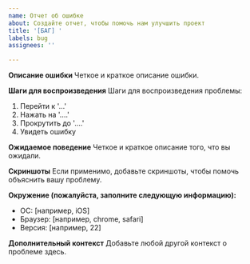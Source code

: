 ```yaml
---
name: Отчет об ошибке
about: Создайте отчет, чтобы помочь нам улучшить проект
title: '[БАГ] '
labels: bug
assignees: ''

---
```


**Описание ошибки**
Четкое и краткое описание ошибки.

**Шаги для воспроизведения**
Шаги для воспроизведения проблемы:
1. Перейти к '...'
2. Нажать на '....'
3. Прокрутить до '....'
4. Увидеть ошибку

**Ожидаемое поведение**
Четкое и краткое описание того, что вы ожидали.

**Скриншоты**
Если применимо, добавьте скриншоты, чтобы помочь объяснить вашу проблему.

**Окружение (пожалуйста, заполните следующую информацию):**
 - ОС: [например, iOS]
 - Браузер: [например, chrome, safari]
 - Версия: [например, 22]

**Дополнительный контекст**
Добавьте любой другой контекст о проблеме здесь.